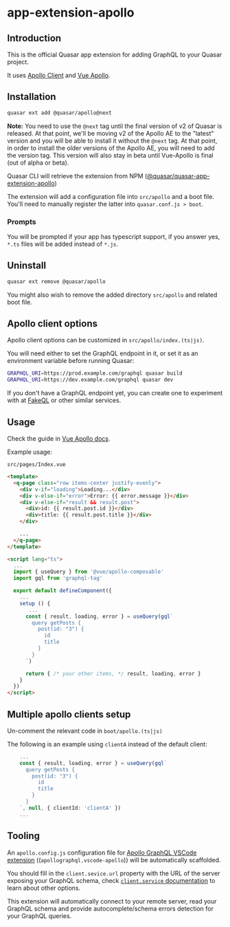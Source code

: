 # app-extension-apollo

## Introduction

This is the official Quasar app extension for adding GraphQL to your Quasar
project.

It uses [Apollo Client](https://www.apollographql.com) and [Vue Apollo](https://v4.apollo.vuejs.org).

## Installation

```sh
quasar ext add @quasar/apollo@next
```

**Note:** You need to use the `@next` tag until the final version of v2 of Quasar is released. At that point, we'll be moving v2 of the Apollo AE to the "latest" version and you will be able to install it without the `@next` tag. At that point, in order to install the older versions of the Apollo AE, you will need to add the version tag. This version will also stay in beta until Vue-Apollo is final (out of alpha or beta).

Quasar CLI will retrieve the extension from NPM
([@quasar/quasar-app-extension-apollo](https://www.npmjs.com/package/@quasar/quasar-app-extension-apollo))

The extension will add a configuration file into `src/apollo` and a boot file.
You'll need to manually register the latter into `quasar.conf.js > boot`.

### Prompts

You will be prompted if your app has typescript support, if you answer yes,
`*.ts` files will be added instead of `*.js`.

## Uninstall

```sh
quasar ext remove @quasar/apollo
```

You might also wish to remove the added directory `src/apollo` and related boot file.

## Apollo client options

Apollo client options can be customized in
`src/apollo/index.(ts|js)`.

You will need either to set the GraphQL endpoint in it, or set it as an
environment variable before running Quasar:

```sh
GRAPHQL_URI=https://prod.example.com/graphql quasar build
GRAPHQL_URI=https://dev.example.com/graphql quasar dev
```

If you don't have a GraphQL endpoint yet, you can create one to experiment
with at [FakeQL](https://fakeql.com) or other similar services.

## Usage

Check the guide in [Vue Apollo docs](https://v4.apollo.vuejs.org/guide-composable/setup.html).

Example usage:

`src/pages/Index.vue`

```html
<template>
  <q-page class="row items-center justify-evenly">
    <div v-if="loading">Loading...</div>
    <div v-else-if="error">Error: {{ error.message }}</div>
    <div v-else-if="result && result.post">
      <div>id: {{ result.post.id }}</div>
      <div>title: {{ result.post.title }}</div>
    </div>

    ...
  </q-page>
</template>

<script lang="ts">
  ...
  import { useQuery } from '@vue/apollo-composable'
  import gql from 'graphql-tag'

  export default defineComponent({
    ...
    setup () {
       ...
      const { result, loading, error } = useQuery(gql`
        query getPosts {
          post(id: "3") {
            id
            title
          }
        }
      `)

      return { /* your other items, */ result, loading, error }
    }
  })
</script>
```

## Multiple apollo clients setup

Un-comment the relevant code in `boot/apollo.(ts|js)`

The following is an example using `clientA` instead of the default client:

```ts
    ...
    const { result, loading, error } = useQuery(gql`
      query getPosts {
        post(id: "3") {
          id
          title
        }
      }
    `, null, { clientId: 'clientA' })
    ...
```

## Tooling

An `apollo.config.js` configuration file for [Apollo GraphQL VSCode extension](https://www.apollographql.com/docs/devtools/editor-plugins/) ((`apollographql.vscode-apollo`)) will be automatically scaffolded.

You should fill in the `client.sevice.url` property with the URL of the server exposing your GraphQL schema, check [`client.service` documentation](https://www.apollographql.com/docs/devtools/apollo-config/#clientservice) to learn about other options.

This extension will automatically connect to your remote server, read your GraphQL schema and provide autocomplete/schema errors detection for your GraphQL queries.

